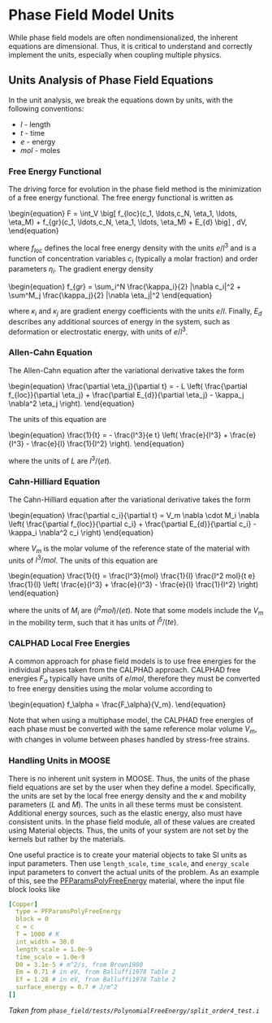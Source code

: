 # Phase Field Model Units

While phase field models are often nondimensionalized, the inherent equations are dimensional. Thus, it is critical to understand and correctly implement the units, especially when coupling multiple physics.

## Units Analysis of Phase Field Equations

In the unit analysis, we break the equations down by units, with the following conventions:

- $l$ - length
- $t$ - time
- $e$ - energy
- $mol$ - moles

### Free Energy Functional

The driving force for evolution in the phase field method is the minimization of a free energy functional. The free energy functional is written as

\begin{equation}
	F = \int_V \big[ f_{loc}(c_1, \ldots,c_N, \eta_1, \ldots, \eta_M) + f_{gr}(c_1, \ldots,c_N, \eta_1,  \ldots, \eta_M) + E_{d} \big] \, dV,
\end{equation}

where $f_{loc}$ defines the local free energy density with the units $e/l^3$ and is a function of concentration variables $c_i$ (typically a molar fraction)
and order parameters $\eta_i$. The gradient energy density

\begin{equation}
	f_{gr} = \sum_i^N \frac{\kappa_i}{2} |\nabla c_i|^2 + \sum^M_j \frac{\kappa_j}{2} |\nabla \eta_j|^2
\end{equation}

where $\kappa_i$ and $\kappa_j$ are gradient energy coefficients with the units $e/l$.  Finally, $E_d$ describes any additional sources of energy in the system, such as deformation or electrostatic energy, with units of $e/l^3$.

### Allen-Cahn Equation

The Allen-Cahn equation after the variational derivative takes the form

\begin{equation}
	\frac{\partial \eta_j}{\partial t} = - L \left( \frac{\partial f_{loc}}{\partial \eta_j} +  \frac{\partial E_{d}}{\partial \eta_j} - \kappa_j \nabla^2 \eta_j \right).
\end{equation}

The units of this equation are

\begin{equation}
	\frac{1}{t} = - \frac{l^3}{e t} \left( \frac{e}{l^3} +  \frac{e}{l^3} - \frac{e}{l} \frac{1}{l^2} \right).
\end{equation}

where the units of $L$ are $l^3/(e t)$.

### Cahn-Hilliard Equation

The Cahn-Hilliard equation after the variational derivative takes the form

\begin{equation}
	\frac{\partial c_i}{\partial t} = V_m \nabla \cdot M_i \nabla \left( \frac{\partial f_{loc}}{\partial c_i} + \frac{\partial E_{d}}{\partial c_i} - \kappa_i \nabla^2 c_i  \right)
\end{equation}

where $V_m$ is the molar volume of the reference state of the material with units of $l^3/mol$. The units of this equation are

\begin{equation}
	\frac{1}{t} = \frac{l^3}{mol} \frac{1}{l} \frac{l^2 mol}{t e} \frac{1}{l} \left( \frac{e}{l^3} + \frac{e}{l^3} - \frac{e}{l} \frac{1}{l^2}  \right)
\end{equation}

where the units of $M_i$ are $(l^2 mol)/(e t)$. Note that some models include the $V_m$ in the mobility term, such that it has units of $l^5/(t e)$.

### CALPHAD Local Free Energies

A common approach for phase field models is to use free energies for the individual phases taken from the CALPHAD approach. CALPHAD free energies $F_\alpha$ typically have units of $e/mol$, therefore they must be converted to free energy densities using the molar volume according to

\begin{equation}
f_\alpha = \frac{F_\alpha}{V_m}.
\end{equation}

Note that when using a multiphase model, the CALPHAD free energies of each phase must be converted with the same reference molar volume $V_m$, with changes in volume between phases handled by stress-free strains.

### Handling Units in MOOSE

There is no inherent unit system in MOOSE. Thus, the units of the phase field equations are set by the user when they define a model. Specifically, the units are set by the local free energy density and the $\kappa$ and mobility parameters ($L$ and $M$). The units in all these terms must be consistent. Additional energy sources, such as the elastic energy, also must have consistent units. In the phase field module, all of these values are created using Material objects. Thus, the units of your system are not set by the kernels but rather by the materials.

One useful practice is to create your material objects to take SI units as input parameters. Then use `length_scale`, `time_scale`, and `energy_scale` input parameters to convert the actual units of the problem. As an example of this, see the [PFParamsPolyFreeEnergy](/PFParamsPolyFreeEnergy.md) material, where the input file block looks like

```yaml
[Copper]
  type = PFParamsPolyFreeEnergy
  block = 0
  c = c
  T = 1000 # K
  int_width = 30.0
  length_scale = 1.0e-9
  time_scale = 1.0e-9
  D0 = 3.1e-5 # m^2/s, from Brown1980
  Em = 0.71 # in eV, from Balluffi1978 Table 2
  Ef = 1.28 # in eV, from Balluffi1978 Table 2
  surface_energy = 0.7 # J/m^2
[]
```

*Taken from `phase_field/tests/PolynomialFreeEnergy/split_order4_test.i`*
